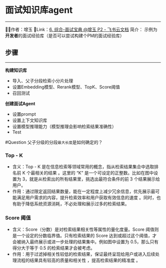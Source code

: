# 面试知识库agent
---
🧑‍🔧作者：增玉
🔗Link：[6. 综合-面试宝典 @增玉 P2 - 飞书云文档](https://datawhaler.feishu.cn/wiki/QPqEwU68NizMAgkfr0Gc2LMqn5H?from=from_copylink)
简介：
示例为**开发者**的面试经验库（是否可以尝试构建个PM的面试经验库）

## 步骤
---
**构建知识库**
- 导入、父子分段检索小分片处理
- 设置Embedding模型、Rerank模型、TopK、Score阈值
- 召回测试

**创建面试Agent**
- 设置prompt
- 设置上下文知识库
- 设置模型推理能力（模型推理会影响检索结果准确性）
- Test

#Question 
父子分级的分段`最大长度`是如何确定的？

### Top - K
- 含义：Top - K 是在信息检索等领域常用的概念，指从检索结果集合中选取排名前 K 个最相关的结果 。这里的 “K” 是一个可设定的正整数。比如在图中设置为 3，就是从检索出的所有结果里，挑选出最符合条件的前 3 个结果展示给用户。
- 作用：通过限定返回结果数量，能在一定程度上减少冗余信息，优先展示最可能满足用户需求的内容，提升检索效率和用户获取有效信息的速度 。同时，也有助于降低系统资源消耗，不必处理和展示过多的检索结果。
### Score 阈值
- 含义：Score（分数）是对检索结果相关性等属性的量化度量。Score 阈值则是一个设定的分数临界值。只有检索结果的 Score 达到或超过这个阈值，才会被纳入最终展示或进一步处理的结果集中。例如图中设置为 0.5，那么只有得分大于等于 0.5 的检索结果才会被考虑。
- 作用：用于过滤掉相关性较低的检索结果，保证最终呈现给用户或进入后续处理流程的结果具有较高的质量和相关性 ，提高检索结果的精准度 。